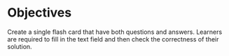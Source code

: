 # Objectives

Create a single flash card that have both questions and answers. Learners are required to fill in the text field and then check the correctness of their solution.